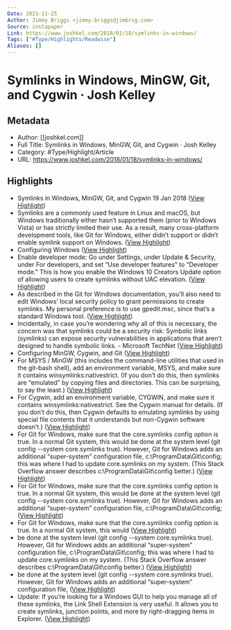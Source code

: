 ```yaml
---
Date: 2021-11-25
Author: Jimmy Briggs <jimmy.briggs@jimbrig.com>
Source: instapaper
Link: https://www.joshkel.com/2018/01/18/symlinks-in-windows/
Tags: ["#Type/Highlights/Readwise"]
Aliases: []
---
```

# Symlinks in Windows, MinGW, Git, and Cygwin · Josh Kelley

## Metadata
- Author: [[joshkel.com]]
- Full Title: Symlinks in Windows, MinGW, Git, and Cygwin · Josh Kelley
- Category: #Type/Highlight/Article
- URL: https://www.joshkel.com/2018/01/18/symlinks-in-windows/

## Highlights
- Symlinks in Windows, MinGW, Git, and Cygwin
  19 Jan 2018 ([View Highlight](https://instapaper.com/read/1355716636/14404470))
- Symlinks are a commonly used feature in Linux and macOS, but Windows traditionally either hasn’t supported them (prior to Windows Vista) or has strictly limited their use. As a result, many cross-platform development tools, like Git for Windows, either didn’t support or didn’t enable symlink support on Windows. ([View Highlight](https://instapaper.com/read/1355716636/14404475))
- Configuring Windows ([View Highlight](https://instapaper.com/read/1355716636/14404477))
- Enable developer mode: Go under Settings, under Update & Security, under For developers, and set “Use developer features” to “Developer mode.” This is how you enable the Windows 10 Creators Update option of allowing users to create symlinks without UAC elevation. ([View Highlight](https://instapaper.com/read/1355716636/14404480))
- As described in the Git for Windows documentation, you’ll also need to edit Windows’ local security policy to grant permissions to create symlinks. My personal preference is to use gpedit.msc, since that’s a standard Windows tool. ([View Highlight](https://instapaper.com/read/1355716636/14404483))
- Incidentally, in case you’re wondering why all of this is necessary, the concern was that symlinks could be a security risk:
  Symbolic links (symlinks) can expose security vulnerabilities in applications that aren’t designed to handle symbolic links. - Microsoft TechNet ([View Highlight](https://instapaper.com/read/1355716636/14404488))
- Configuring MinGW, Cygwin, and Git ([View Highlight](https://instapaper.com/read/1355716636/14404493))
- For MSYS / MinGW (this includes the command-line utilities that used in the git-bash shell), add an environment variable, MSYS, and make sure it contains winsymlinks:nativestrict. (If you don’t do this, then symlinks are “emulated” by copying files and directories. This can be surprising, to say the least.) ([View Highlight](https://instapaper.com/read/1355716636/14404497))
- For Cygwin, add an environment variable, CYGWIN, and make sure it contains winsymlinks:nativestrict. See the Cygwin manual for details. (If you don’t do this, then Cygwin defaults to emulating symlinks by using special file contents that it understands but non-Cygwin software doesn’t.) ([View Highlight](https://instapaper.com/read/1355716636/14404499))
- For Git for Windows, make sure that the core.symlinks config option is true. In a normal Git system, this would be done at the system level (git config --system core.symlinks true). However, Git for Windows adds an additional “super-system” configuration file, c:\\ProgramData\\Git\\config; this was where I had to update core.symlinks on my system. (This Stack Overflow answer describes c:\\ProgramData\\Git\\config better.) ([View Highlight](https://instapaper.com/read/1355716636/14404502))
- For Git for Windows, make sure that the core.symlinks config option is true. In a normal Git system, this would be done at the system level (git config --system core.symlinks true). However, Git for Windows adds an additional “super-system” configuration file, c:\\ProgramData\\Git\\config; ([View Highlight](https://instapaper.com/read/1355716636/14404503))
- For Git for Windows, make sure that the core.symlinks config option is true. In a normal Git system, this would ([View Highlight](https://instapaper.com/read/1355716636/14404506))
- be done at the system level (git config --system core.symlinks true). However, Git for Windows adds an additional “super-system” configuration file, c:\\ProgramData\\Git\\config; this was where I had to update core.symlinks on my system. (This Stack Overflow answer describes c:\\ProgramData\\Git\\config better.) ([View Highlight](https://instapaper.com/read/1355716636/14404508))
- be done at the system level (git config --system core.symlinks true). However, Git for Windows adds an additional “super-system” configuration file, ([View Highlight](https://instapaper.com/read/1355716636/14404509))
- Update: If you’re looking for a Windows GUI to help you manage all of these symlinks, the Link Shell Extension is very useful. It allows you to create symlinks, junction points, and more by right-dragging items in Explorer. ([View Highlight](https://instapaper.com/read/1355716636/14404511))
